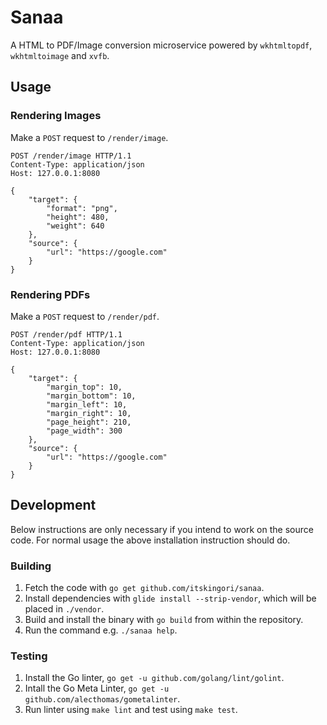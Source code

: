# Sanaa

A HTML to PDF/Image conversion microservice powered by `wkhtmltopdf`,
`wkhtmltoimage` and `xvfb`.

## Usage

### Rendering Images

Make a `POST` request to `/render/image`.

```http
POST /render/image HTTP/1.1
Content-Type: application/json
Host: 127.0.0.1:8080

{
    "target": {
        "format": "png",
        "height": 480,
        "weight": 640
    },
    "source": {
        "url": "https://google.com"
    }
}
```

### Rendering PDFs

Make a `POST` request to `/render/pdf`.

```http
POST /render/pdf HTTP/1.1
Content-Type: application/json
Host: 127.0.0.1:8080

{
    "target": {
        "margin_top": 10,
        "margin_bottom": 10,
        "margin_left": 10,
        "margin_right": 10,
        "page_height": 210,
        "page_width": 300
    },
    "source": {
        "url": "https://google.com"
    }
}
```

## Development

Below instructions are only necessary if you intend to work on the source code.
For normal usage the above installation instruction should do.

### Building

1. Fetch the code with `go get github.com/itskingori/sanaa`.
2. Install dependencies with `glide install --strip-vendor`, which will be
   placed in `./vendor`.
3. Build and install the binary with `go build` from within the repository.
4. Run the command e.g. `./sanaa help`.

### Testing

1. Install the Go linter, `go get -u github.com/golang/lint/golint`.
2. Intall the Go Meta Linter, `go get -u github.com/alecthomas/gometalinter`.
3. Run linter using `make lint` and test using `make test`.

